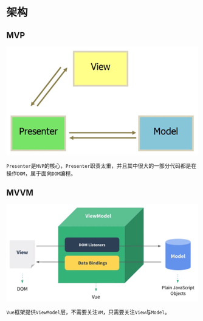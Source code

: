 # 架构

## MVP

![MVP](.assets/mvp.png)

`Presenter`是`MVP`的核心，`Presenter`职责太重，并且其中很大的一部分代码都是在操作`DOM`，属于面向`DOM`编程。

## MVVM

![MVP](.assets/mvvm.png)

`Vue`框架提供`ViewModel`层，不需要关注`VM`，只需要关注`View`与`Model`。